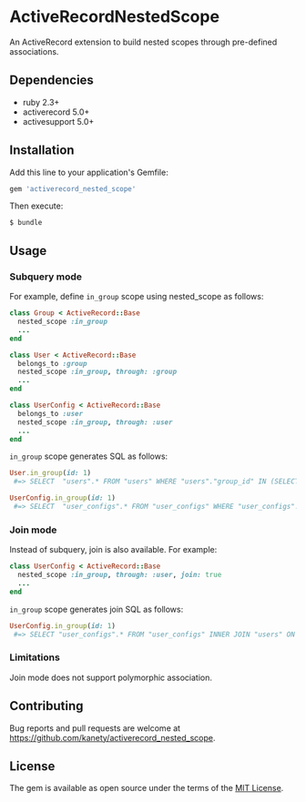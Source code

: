 # ActiveRecordNestedScope

An ActiveRecord extension to build nested scopes through pre-defined associations.

## Dependencies

* ruby 2.3+
* activerecord 5.0+
* activesupport 5.0+

## Installation

Add this line to your application's Gemfile:

```ruby
gem 'activerecord_nested_scope'
```

Then execute:

    $ bundle

## Usage

### Subquery mode

For example, define `in_group` scope using nested_scope as follows:

```ruby
class Group < ActiveRecord::Base
  nested_scope :in_group
  ...
end

class User < ActiveRecord::Base
  belongs_to :group
  nested_scope :in_group, through: :group
  ...
end

class UserConfig < ActiveRecord::Base
  belongs_to :user
  nested_scope :in_group, through: :user
  ...
end
```

`in_group` scope generates SQL as follows:

```ruby
User.in_group(id: 1)
 #=> SELECT  "users".* FROM "users" WHERE "users"."group_id" IN (SELECT "groups"."id" FROM "groups" WHERE "groups"."id" = 1)

UserConfig.in_group(id: 1)
 #=> SELECT  "user_configs".* FROM "user_configs" WHERE "user_configs"."user_id" IN (SELECT "users"."id" FROM "users" WHERE "users"."group_id" IN (SELECT "groups"."id" FROM "groups" WHERE "groups"."id" = 1))
```

### Join mode

Instead of subquery, join is also available. For example:

```ruby
class UserConfig < ActiveRecord::Base
  nested_scope :in_group, through: :user, join: true
  ...
end
```

`in_group` scope generates join SQL as follows:

```ruby
UserConfig.in_group(id: 1)
 #=> SELECT "user_configs".* FROM "user_configs" INNER JOIN "users" ON "users"."id" = "user_configs"."user_id" INNER JOIN "groups" ON "groups"."id" = "users"."group_id" WHERE "groups"."id" = 1
```

### Limitations

Join mode does not support polymorphic association.

## Contributing

Bug reports and pull requests are welcome at https://github.com/kanety/activerecord_nested_scope.

## License

The gem is available as open source under the terms of the [MIT License](http://opensource.org/licenses/MIT).
